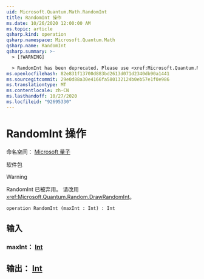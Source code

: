 ```yaml
---
uid: Microsoft.Quantum.Math.RandomInt
title: RandomInt 操作
ms.date: 10/26/2020 12:00:00 AM
ms.topic: article
qsharp.kind: operation
qsharp.namespace: Microsoft.Quantum.Math
qsharp.name: RandomInt
qsharp.summary: >-
  > [!WARNING]

  > RandomInt has been deprecated. Please use <xref:Microsoft.Quantum.Random.DrawRandomInt> instead.
ms.openlocfilehash: 82e831f13700d883bd2613d071d2340db90a1441
ms.sourcegitcommit: 29e0d88a30e4166fa580132124b0eb57e1f0e986
ms.translationtype: MT
ms.contentlocale: zh-CN
ms.lasthandoff: 10/27/2020
ms.locfileid: "92695330"
---
```

# <a name="randomint-operation"></a>RandomInt 操作

命名空间： [Microsoft 量子](xref:Microsoft.Quantum.Math)

软件包 [](https://nuget.org/packages/)


> [!WARNING]
> RandomInt 已被弃用。 请改用 <xref:Microsoft.Quantum.Random.DrawRandomInt>。



```qsharp
operation RandomInt (maxInt : Int) : Int
```


## <a name="input"></a>输入

### <a name="maxint--int"></a>maxInt： [Int](xref:microsoft.quantum.lang-ref.int)





## <a name="output--int"></a>输出： [Int](xref:microsoft.quantum.lang-ref.int)

